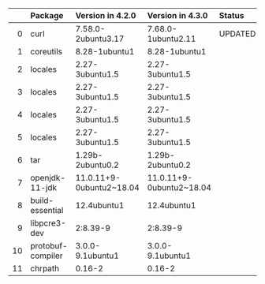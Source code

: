 <!-- markdown-link-check-disable -->

|    | Package           | Version in 4.2.0         | Version in 4.3.0         | Status   |
|---:|:------------------|:-------------------------|:-------------------------|:---------|
|  0 | curl              | 7.58.0-2ubuntu3.17       | 7.68.0-1ubuntu2.11       | UPDATED  |
|  1 | coreutils         | 8.28-1ubuntu1            | 8.28-1ubuntu1            |          |
|  2 | locales           | 2.27-3ubuntu1.5          | 2.27-3ubuntu1.5          |          |
|  3 | locales           | 2.27-3ubuntu1.5          | 2.27-3ubuntu1.5          |          |
|  4 | locales           | 2.27-3ubuntu1.5          | 2.27-3ubuntu1.5          |          |
|  5 | locales           | 2.27-3ubuntu1.5          | 2.27-3ubuntu1.5          |          |
|  6 | tar               | 1.29b-2ubuntu0.2         | 1.29b-2ubuntu0.2         |          |
|  7 | openjdk-11-jdk    | 11.0.11+9-0ubuntu2~18.04 | 11.0.11+9-0ubuntu2~18.04 |          |
|  8 | build-essential   | 12.4ubuntu1              | 12.4ubuntu1              |          |
|  9 | libpcre3-dev      | 2:8.39-9                 | 2:8.39-9                 |          |
| 10 | protobuf-compiler | 3.0.0-9.1ubuntu1         | 3.0.0-9.1ubuntu1         |          |
| 11 | chrpath           | 0.16-2                   | 0.16-2                   |          |